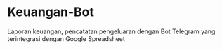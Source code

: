 # Keuangan-Bot
Laporan keuangan, pencatatan pengeluaran dengan Bot Telegram yang terintegrasi dengan Google Spreadsheet
